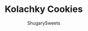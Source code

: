---
layout: ../../layouts/MarkdownPostLayout.astro
title: Kolachky Cookies
author: ShugarySweets
pubDate: 2018-11-26
description: "Cream Cheese based cookie topped with sweet preserves makes these Kolachky cookies irresistible!"
image_url: https://www.shugarysweets.com/wp-content/uploads/2015/12/kolachky-cookies-2.jpg
tags: ["Cookies","Polish"]
calories: 131
protein: 1
carbohydrates: 20
fats: 5
fiber: 0
ingredients: ["1 cup unsalted butter, softened","1 package (8 oz) cream cheese, softened","1/4 cup granulated sugar","2 tsp baking powder","2 1/2 cups all-purpose flour","1 1/2 cups preserves (I like to use a combination of apricot and strawberry)","3/4 cup powdered sugar"]
serves: 36
time: "48 minutes"
prepTime: "30 minutes"
instructions: ["Preheat oven to 350 degrees. Line baking sheets with parchment paper. Set aside.","In a large mixing bowl combine butter, cream cheese, and granulated sugar. Beat until creamy, about 2-3 minutes. Add baking powder and flour. Beat until a soft dough forms.","Drop dough onto a lightly floured surface and roll to about 1/2 cm thickness. Cut with a 2 1/2 inch circle cookie cutter (or biscuit cutter) and place on baking sheet. Spread about 1 Tbsp preserves into the center of cookie.","Bake for 15-18 minutes, until set (before it begins to brown). Cool completely on wire rack.","When cool, sprinkle generously with powdered sugar. Store in airtight container in refrigerator for one week. You may need to add powdered sugar before serving."]
nutrition: ["131 calories","20 grams carbohydrates","14 milligrams cholesterol","5 grams fat","0 grams fiber","1 grams protein","3 grams saturated fat","37 milligrams sodium","10 grams sugar","0 grams trans fat","2 grams unsaturated fat"]
---